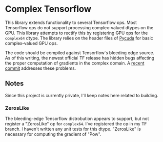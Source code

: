 # Complex Tensorflow
This library extends functionality to several Tensorflow ops. Most Tensorflow
ops do not support processing complex-valued dtypes on the GPU. This library
attempts to rectify this by registering GPU ops for the `complex64` dtype. The
library relies on the header files of [Pycuda](https://github.com/inducer/pycuda)
for basic complex-valued GPU ops.

The code should be compiled against Tensorflow's bleeding edge source. As of
this writing, the newest official TF release has hidden bugs affecting the
proper computation of gradients in the complex domain. A [recent commit](https://github.com/tensorflow/tensorflow/commit/821063df9f0e6a0eec8cb78cb0ddc5c5b2b91b9f)
addresses these problems.

## Notes
Since this project is currently private, I'll keep notes here related to building.

### ZerosLike
The bleeding-edge Tensorflow distrobution appears to support, but not register 
a "ZerosLike" op for `complex64`. I've registered the op in my TF branch. I haven't written any
unit tests for this dtype. "ZerosLike" is necessary for computing the gradient of "Pow".
